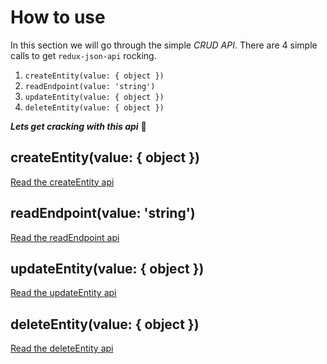 # How to use
In this section we will go through the simple _CRUD API_. There are 4 simple calls to get `redux-json-api` rocking.

1. `createEntity(value: { object })`
2. `readEndpoint(value: 'string')`
3. `updateEntity(value: { object })`
4. `deleteEntity(value: { object })`

__*Lets get cracking with this api*__ 🎈

## createEntity(value: { object })
[Read the createEntity api](apis/createEntity.md)
## readEndpoint(value: 'string')
[Read the readEndpoint api](apis/readEndpoint.md)
## updateEntity(value: { object })
[Read the updateEntity api](apis/updateEntity.md)
## deleteEntity(value: { object })
[Read the deleteEntity api](apis/deleteEntity.md)
